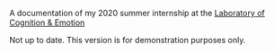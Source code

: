 A documentation of my 2020 summer internship at the [Laboratory of Cognition & Emotion](http://www.lce.umd.edu/index.html)

Not up to date. This version is for demonstration purposes only.